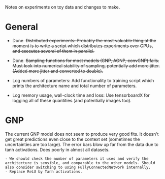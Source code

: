 Notes on experiments on toy data and changes to make.

# General

- Done: ~~Distributed experiments: Probably the most valuable thing at the moment is to write a script which distributes experiments over GPUs, and executes several of them in parallel.~~

- Done: ~~Sampling functions for most models (GNP, AGNP, convGNP) fails. Must look into numerical stability of sampling, potentially add more jitter. (Added more jitter and converted to double).~~

- Log numbers of parameters: Add functionality to training script which prints the architecture name and total number of parameters.

- Log memory usage, wall-clock time and loss: Use tensorboardX for logging all of these quantities (and potentially images too).


# GNP

The current GNP model does not seem to produce very good fits. It doesn't get great predictions even close to the context set (sometimes the uncertainties are too large). The error bars blow up far from the data due to tanh activations. Does poorly in almost all datasets.

    - We should check the number of parameters it uses and verify the architecture is sensible, and comparable to the other models. Should also consider switching to using FullyConnectedNetwork internally.
    - Replace ReLU by Tanh activations.


